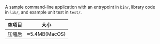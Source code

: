 A sample command-line application with an entrypoint in `bin/`, library code
in `lib/`, and example unit test in `test/`.

| 空项目       | 大小            |
|-----------|---------------|
| 压缩后       | ≈5.4MB(MacOS) |